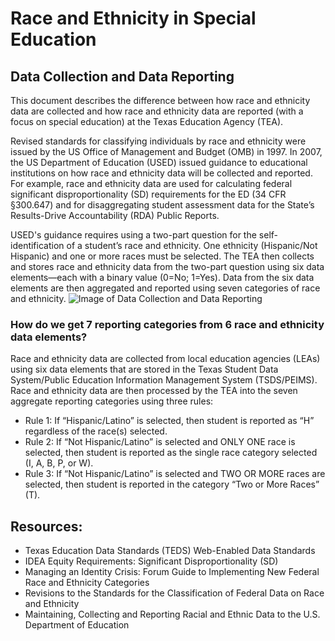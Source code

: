 # Race and Ethnicity in Special Education

## Data Collection and Data Reporting

This document describes the difference between how race and ethnicity data are collected and how race and ethnicity data are reported (with a focus on special education) at the Texas Education Agency (TEA). 

Revised standards for classifying individuals by race and ethnicity were issued by the US Office of Management and Budget (OMB) in 1997. In 2007, the US Department of Education (USED) issued guidance to educational institutions on how race and ethnicity data will be collected and reported. For example, race and ethnicity data are used for calculating federal significant disproportionality (SD) requirements for the ED (34 CFR §300.647) and for disaggregating student assessment data for the State’s Results-Drive Accountability (RDA) Public Reports.

USED's guidance requires using a two-part question for the self-identification of a student’s race and ethnicity. One ethnicity (Hispanic/Not Hispanic) and one or more races must be selected. The TEA then collects and stores race and ethnicity data from the two-part question using six data elements—each with a binary value (0=No; 1=Yes). Data from the six data elements are then aggregated and reported using seven categories of race and ethnicity.
![Image of Data Collection and Data Reporting](https://github.com/zanewubbena/sas-ethnicity-race-reporting/blob/main/Collection-Reporting-Flow.png)
### How do we get 7 reporting categories from 6 race and ethnicity data elements?
Race and ethnicity data are collected from local education agencies (LEAs) using six data elements that are stored in the Texas Student Data System/Public Education Information Management System (TSDS/PEIMS). Race and ethnicity data are then processed by the TEA into the seven aggregate reporting categories using three rules:

* Rule 1: If “Hispanic/Latino” is selected, then student is reported as “H” regardless of the race(s) selected.
* Rule 2: If “Not Hispanic/Latino” is selected and ONLY ONE race is selected, then student is reported as the single race category selected (I, A, B, P, or W).
* Rule 3: If “Not Hispanic/Latino” is selected and TWO OR MORE races are selected, then student is reported in the category “Two or More Races” (T).

## Resources:
* Texas Education Data Standards (TEDS) Web-Enabled Data Standards
* IDEA Equity Requirements: Significant Disproportionality (SD)
* Managing an Identity Crisis: Forum Guide to Implementing New Federal Race and Ethnicity Categories
* Revisions to the Standards for the Classification of Federal Data on Race and Ethnicity
* Maintaining, Collecting and Reporting Racial and Ethnic Data to the U.S. Department of Education
